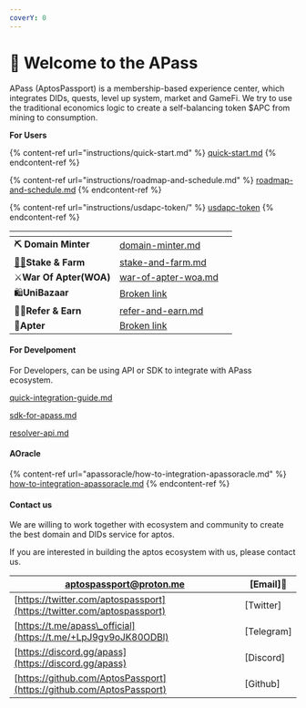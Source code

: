 ```yaml
---
coverY: 0
---
```


# 👋 Welcome to the APass

APass (AptosPassport) is a membership-based experience center, which integrates DIDs, quests, level up system, market and GameFi. We try to use the traditional economics logic to create a self-balancing token $APC from mining to consumption.

**For Users**

{% content-ref url="instructions/quick-start.md" %}
[quick-start.md](instructions/quick-start.md)
{% endcontent-ref %}

{% content-ref url="instructions/roadmap-and-schedule.md" %}
[roadmap-and-schedule.md](instructions/roadmap-and-schedule.md)
{% endcontent-ref %}

{% content-ref url="instructions/usdapc-token/" %}
[usdapc-token](instructions/usdapc-token/)
{% endcontent-ref %}

<table data-view="cards"><thead><tr><th></th><th data-hidden data-card-target data-type="content-ref"></th><th data-hidden data-card-cover data-type="files"></th></tr></thead><tbody><tr><td><strong>⛏️ Domain Minter</strong></td><td><a href="domain-name/domain-minter.md">domain-minter.md</a></td><td></td></tr><tr><td><a href="https://emojipedia.org/man-farmer/">👨‍🌾</a><strong>Stake &#x26; Farm</strong></td><td><a href="stake/stake-and-farm.md">stake-and-farm.md</a></td><td></td></tr><tr><td>⚔️<strong>War Of Apter(WOA)</strong></td><td><a href="aportal/war-of-apter-woa.md">war-of-apter-woa.md</a></td><td></td></tr><tr><td>🛍️<strong>UniBazaar</strong></td><td><a href="broken-reference">Broken link</a></td><td></td></tr><tr><td>🫱‍🫲<strong>Refer &#x26; Earn</strong></td><td><a href="domain-name/refer-and-earn.md">refer-and-earn.md</a></td><td></td></tr><tr><td> 🎯<strong>Apter</strong></td><td><a href="broken-reference">Broken link</a></td><td></td></tr></tbody></table>

#### For Develpoment

For Developers, can be using API or SDK to integrate with APass ecosystem.

&#x20;    [quick-integration-guide.md](development/quick-integration-guide.md "mention")

&#x20;    [sdk-for-apass.md](development/sdk-for-apass.md "mention")

&#x20;    [resolver-api.md](development/resolver-api.md "mention")

#### AOracle

{% content-ref url="apassoracle/how-to-integration-apassoracle.md" %}
[how-to-integration-apassoracle.md](apassoracle/how-to-integration-apassoracle.md)
{% endcontent-ref %}

#### Contact us

We are willing to work together with ecosystem and community to create the best domain and DIDs service for aptos.

If you are interested in building the aptos ecosystem with us, please contact us.

| [aptospassport@proton.me](mailto:aptospassport@proton.me)              | \[Email]:e-mail: |
| ---------------------------------------------------------------------- | ---------------- |
| [https://twitter.com/aptospassport](https://twitter.com/aptospassport) | \[Twitter]       |
| [https://t.me/apass\_official](https://t.me/+LpJ9gv9oJK80ODBl)         | \[Telegram]      |
| [https://discord.gg/apass](https://discord.gg/apass)                   | \[Discord]       |
| [https://github.com/AptosPassport](https://github.com/AptosPassport)   | \[Github]        |
